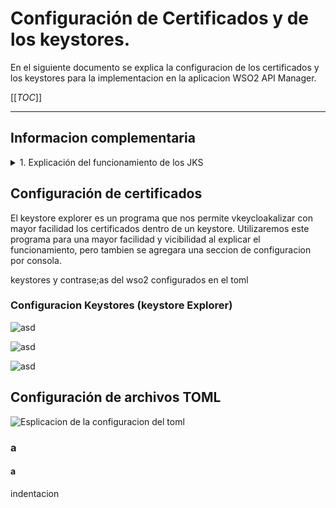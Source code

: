 # Configuración de Certificados y de los keystores. 

En el siguiente documento se explica la configuracion de los certificados y los keystores para la implementacion en la aplicacion WSO2 API Manager. 

[[_TOC_]]

---

## Informacion complementaria

<details>
<summary> 1. Explicación del funcionamiento de los JKS</summary>

wso2carbon.jks: Este keystore contiene el key pair y se usa de forma predeterminada para el almacenamiento de certificados.

client-truststore.jks: Este keystore se almacenan las claves de confianza predeterminados que contiene los certificados utilizados en la comunicación SSL.

> wso2carbon.jks y client-truststore.jks, son los nombres originales de los keystores que vienen de fabrica con el producto WSO2. Al algregarles los certificados y las keys de los difenretes ambientes de client, se decidio cambiarles el nombre a: client-primary-keystore.jks = wso2carbon.jks y client-truststore.jks = client-truststore.jks

</details>

## Configuración de certificados 

El keystore explorer es un programa que nos permite vkeycloakalizar con mayor facilidad los certificados dentro de un keystore. Utilizaremos este programa para una mayor facilidad y vicibilidad al explicar el funcionamiento, pero tambien se agregara una seccion de configuracion por consola.

keystores y contrase;as del wso2 configurados en el toml 



### Configuracion Keystores (keystore Explorer)


![asd](img/keystores-certificate-client.png)

![asd](img/keystores-certificate-gateway.png)

![asd](img/keystores-certificate-trustore.png)

<!-- 
### Configuracion Keystores (Consola)
-->

## Configuración de archivos TOML

![Esplicacion de la configuracion del toml](img/keystores-toml.png)

### a
#### a
indentacion